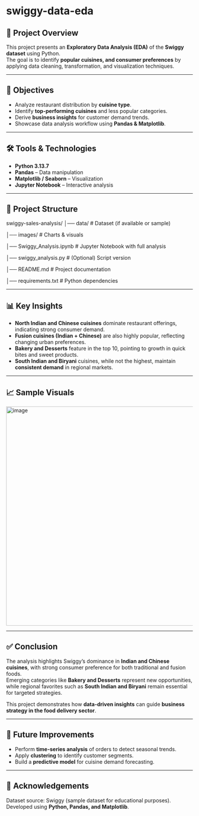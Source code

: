 # swiggy-data-eda

## 📌 Project Overview
This project presents an **Exploratory Data Analysis (EDA)** of the **Swiggy dataset** using Python.  
The goal is to identify **popular cuisines, and consumer preferences** by applying data cleaning, transformation, and visualization techniques.  

---

## 🎯 Objectives
- Analyze restaurant distribution by **cuisine type**.  
- Identify **top-performing cuisines** and less popular categories.  
- Derive **business insights** for customer demand trends.  
- Showcase data analysis workflow using **Pandas & Matplotlib**.  

---

## 🛠️ Tools & Technologies
- **Python  3.13.7**  
- **Pandas** – Data manipulation  
- **Matplotlib / Seaborn** – Visualization  
- **Jupyter Notebook** – Interactive analysis  

---

## 📂 Project Structure

swiggy-sales-analysis/
│── data/ # Dataset (if available or sample)

│── images/ # Charts & visuals

│── Swiggy_Analysis.ipynb # Jupyter Notebook with full analysis

│── swiggy_analysis.py # (Optional) Script version

│── README.md # Project documentation

│── requirements.txt # Python dependencies

---

## 📊 Key Insights
- **North Indian and Chinese cuisines** dominate restaurant offerings, indicating strong consumer demand.  
- **Fusion cuisines (Indian + Chinese)** are also highly popular, reflecting changing urban preferences.  
- **Bakery and Desserts** feature in the top 10, pointing to growth in quick bites and sweet products.  
- **South Indian and Biryani** cuisines, while not the highest, maintain **consistent demand** in regional markets.  

---

## 📈 Sample Visuals
<img width="989" height="590" alt="image" src="https://github.com/user-attachments/assets/32f020f0-d5a7-445b-99d5-9b3fd708418d" />


---

## ✅ Conclusion
The analysis highlights Swiggy’s dominance in **Indian and Chinese cuisines**, with strong consumer preference for both traditional and fusion foods.  
Emerging categories like **Bakery and Desserts** represent new opportunities, while regional favorites such as **South Indian and Biryani** remain essential for targeted strategies.  

This project demonstrates how **data-driven insights** can guide **business strategy in the food delivery sector**.  

---

## 🚀 Future Improvements
- Perform **time-series analysis** of orders to detect seasonal trends.  
- Apply **clustering** to identify customer segments.  
- Build a **predictive model** for cuisine demand forecasting.  

---

## 🙌 Acknowledgements
Dataset source: Swiggy (sample dataset for educational purposes).  
Developed using **Python, Pandas, and Matplotlib**.  

